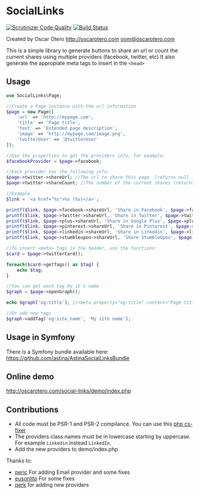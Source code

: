 # SocialLinks

[![Scrutinizer Code Quality](https://scrutinizer-ci.com/g/oscarotero/social-links/badges/quality-score.png?b=master)](https://scrutinizer-ci.com/g/oscarotero/social-links/?branch=master)
[![Build Status](https://travis-ci.org/oscarotero/social-links.svg?branch=master)](https://travis-ci.org/oscarotero/social-links)

Created by Oscar Otero <http://oscarotero.com> <oom@oscarotero.com>

This is a simple library to generate buttons to share an url or count the current shares using multiple providers (facebook, twitter, etc)
It also generate the appropiate meta tags to insert in the `<head>`

## Usage

```php
use SocialLinks\Page;

//Create a Page instance with the url information
$page = new Page([
	'url' => 'http://mypage.com',
	'title' => 'Page title',
	'text' => 'Extended page description',
	'image' => 'http://mypage.com/image.png',
	'twitterUser' => '@twitterUser'
]);

//Use the properties to get the providers info, for example:
$facebookProvider = $page->facebook;

//Each provider has the following info:
$page->twitter->shareUrl; //The url to share this page  (returns null if is not available)
$page->twitter->shareCount; //The number of the current shares (returns null if is not available)

//Example
$link = '<a href="%s">%s (%s)</a>';

printf($link, $page->facebook->shareUrl, 'Share in Facebook', $page->facebook->shareCount);
printf($link, $page->twitter->shareUrl, 'Share in Twitter', $page->twitter->shareCount);
printf($link, $page->plus->shareUrl, 'Share in Google Plus', $page->plus->shareCount);
printf($link, $page->pinterest->shareUrl, 'Share in Pinterest', $page->pinterest->shareCount);
printf($link, $page->linkedin->shareUrl, 'Share in Linkedin', $page->linkedin->shareCount);
printf($link, $page->stumbleupon->shareUrl, 'Share StumbleUpon', $page->stumbleupon->shareCount);

//To insert <meta> tags in the header, use the functions:
$card = $page->twitterCard();

foreach($card->getTags() as $tag) {
	echo $tag;
}

//You can get each tag by it's name
$graph = $page->openGraph();

echo $graph['og:title']; //<meta property="og:title" content="Page title">

//Or add new tags
$graph->addTag('og:site_name', 'My site name');
```

Usage in Symfony
----------------

There is a Symfony bundle available here: https://github.com/astina/AstinaSocialLinksBundle

Online demo
-----------

http://oscarotero.com/social-links/demo/index.php

Contributions
-------------

* All code must be PSR-1 and PSR-2 compilance. You can use this [php cs-fixer](http://cs.sensiolabs.org/)
* The providers class names must be in lowercase starting by uppercase. For example `Linkedin` instead `LinkedIn`.
* Add the new providers to demo/index.php

Thanks to:

* [peric](https://github.com/peric) For adding Email provider and some fixes
* [eusonlito](https://github.com/eusonlito) For some fixes
* [perk](https://github.com/perk11) for adding new providers